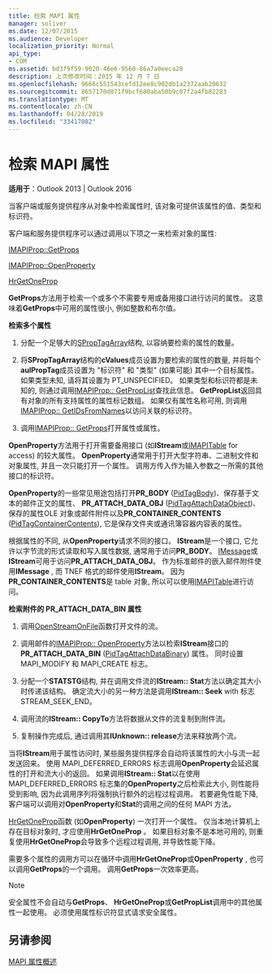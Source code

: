 ```yaml
---
title: 检索 MAPI 属性
manager: soliver
ms.date: 12/07/2015
ms.audience: Developer
localization_priority: Normal
api_type:
- COM
ms.assetid: bd3f9f59-9020-46e6-9560-86a7a0eeca20
description: 上次修改时间：2015 年 12 月 7 日
ms.openlocfilehash: 9666c551543cefd12ee8c902db1a2372aab20632
ms.sourcegitcommit: 8657170d071f9bcf680aba50b9c07f2a4fb82283
ms.translationtype: MT
ms.contentlocale: zh-CN
ms.lasthandoff: 04/28/2019
ms.locfileid: "33417082"
---
```

# <a name="retrieving-mapi-properties"></a>检索 MAPI 属性

 
  
**适用于**：Outlook 2013 | Outlook 2016 
  
当客户端或服务提供程序从对象中检索属性时, 该对象可提供该属性的值、类型和标识符。 
  
客户端和服务提供程序可以通过调用以下项之一来检索对象的属性:
  
[IMAPIProp::GetProps](imapiprop-getprops.md)
  
[IMAPIProp::OpenProperty](imapiprop-openproperty.md)
  
[HrGetOneProp](hrgetoneprop.md)
  
**GetProps**方法用于检索一个或多个不需要专用或备用接口进行访问的属性。 这意味着**GetProps**中可用的属性很小, 例如整数和布尔值。 
  
 **检索多个属性**
  
1. 分配一个足够大的[SPropTagArray](sproptagarray.md)结构, 以容纳要检索的属性的数量。 
    
2. 将**SPropTagArray**结构的**cValues**成员设置为要检索的属性的数量, 并将每个**aulPropTag**成员设置为 "标识符" 和 "类型" (如果可能) 其中一个目标属性。 如果类型未知, 请将其设置为 PT_UNSPECIFIED。 如果类型和标识符都是未知的, 则通过调用[IMAPIProp:: GetPropList](imapiprop-getproplist.md)查找此信息。 **GetPropList**返回具有对象的所有支持属性的属性标记数组。 如果仅有属性名称可用, 则调用[IMAPIProp:: GetIDsFromNames](imapiprop-getidsfromnames.md)以访问关联的标识符。 
    
3. 调用[IMAPIProp:: GetProps](imapiprop-getprops.md)打开属性或属性。 
    
**OpenProperty**方法用于打开需要备用接口 (如**IStream**或[IMAPITable](imapitableiunknown.md) for access) 的较大属性。 **OpenProperty**通常用于打开大型字符串、二进制文件和对象属性, 并且一次只能打开一个属性。 调用方传入作为输入参数之一所需的其他接口的标识符。 
  
**OpenProperty**的一些常见用途包括打开**PR_BODY** ([PidTagBody](pidtagbody-canonical-property.md))、保存基于文本的邮件正文的属性、 **PR_ATTACH_DATA_OBJ** ([PidTagAttachDataObject](pidtagattachdataobject-canonical-property.md))、保存的属性OLE 对象或邮件附件以及**PR_CONTAINER_CONTENTS** ([PidTagContainerContents](pidtagcontainercontents-canonical-property.md)), 它是保存文件夹或通讯簿容器内容表的属性。 
  
根据属性的不同, 从**OpenProperty**请求不同的接口。 **IStream**是一个接口, 它允许以字节流的形式读取和写入属性数据, 通常用于访问**PR_BODY**。 [IMessage](imessageimapiprop.md)或**IStream**可用于访问**PR_ATTACH_DATA_OBJ**。 作为标准邮件的嵌入邮件附件使用**IMessage** , 而 TNEF 格式的邮件使用**IStream**。 因为**PR_CONTAINER_CONTENTS**是 table 对象, 所以可以使用[IMAPITable](imapitableiunknown.md)进行访问。
  
 **检索附件的 PR_ATTACH_DATA_BIN 属性**
  
1. 调用[OpenStreamOnFile](openstreamonfile.md)函数打开文件的流。 
    
2. 调用邮件的[IMAPIProp:: OpenProperty](imapiprop-openproperty.md)方法以检索**IStream**接口的**PR_ATTACH_DATA_BIN** ([PidTagAttachDataBinary](pidtagattachdatabinary-canonical-property.md)) 属性。 同时设置 MAPI_MODIFY 和 MAPI_CREATE 标志。 
    
3. 分配一个**STATSTG**结构, 并在调用文件流的**IStream:: Stat**方法以确定其大小时传递该结构。 确定流大小的另一种方法是调用**IStream:: Seek** with 标志 STREAM_SEEK_END。 
    
4. 调用流的**IStream:: CopyTo**方法将数据从文件的流复制到附件流。 
    
5. 复制操作完成后, 通过调用其**IUnknown:: release**方法来释放两个流。 
    
当将**IStream**用于属性访问时, 某些服务提供程序会自动将该属性的大小与流一起发送回来。 使用 MAPI_DEFERRED_ERRORS 标志调用**OpenProperty**会延迟属性的打开和流大小的返回。 如果调用**IStream:: Stat**以在使用 MAPI_DEFERRED_ERRORS 标志集的**OpenProperty**之后检索此大小, 则性能将受到影响, 因为此调用序列将强制执行额外的远程过程调用。 若要避免性能下降, 客户端可以调用对**OpenProperty**和**Stat**的调用之间的任何 MAPI 方法。
  
[HrGetOneProp](hrgetoneprop.md)函数 (如**OpenProperty**) 一次打开一个属性。 仅当本地计算机上存在目标对象时, 才应使用**HrGetOneProp** 。 如果目标对象不是本地可用的, 则重复使用**HrGetOneProp**会导致多个远程过程调用, 并导致性能下降。 
  
需要多个属性的调用方可以在循环中调用**HrGetOneProp**或**OpenProperty** , 也可以调用**GetProps**的一个调用。 调用**GetProps**一次效率更高。 
  
> [!NOTE]
> 安全属性不会自动与**GetProps**、 **HrGetOneProp**或**GetPropList**调用中的其他属性一起使用。 必须使用属性标识符显式请求安全属性。 
  
## <a name="see-also"></a>另请参阅



[MAPI 属性概述](mapi-property-overview.md)

